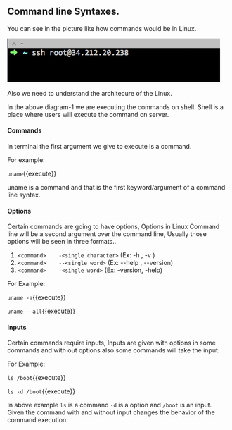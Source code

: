 ## Command line Syntaxes.

You can see in the picture like how commands would be in Linux.

![Prompt Example](https://github.com/devopstrainings/linux-basics-katakoda/raw/master/linux-cli-syntaxes/images/01-connect.png)

Also we need to understand the architecure of the Linux.



In the above diagram-1 we are executing the commands on shell. Shell is a place where users will execute the command on server.


#### Commands

In terminal the first argument we give to execute is a command.

For example:

`uname`{{execute}} 

uname is a command and that is the first keyword/argument of a command line syntax.

#### Options

Certain commands are going to have options, Options in Linux Command line will be a second argument over the command line, Usually those options will be seen in three formats..

  1. `<command>    -<single character>` (Ex: -h , -v )
  2. `<command>    --<single word>`  (Ex: --help , --version)
  3. `<command>    -<single word>` (Ex: -version, -help)

For Example:

`uname -a`{{execute}}

`uname --all`{{execute}}

#### Inputs

Certain commands require inputs, Inputs are given with options in some commands and with out options also some commands will take the input.

For Example:

`ls /boot`{{execute}}

`ls -d /boot`{{execute}}

In above example `ls` is a command `-d` is a option and `/boot` is an input. Given the command with and without input changes the behavior of the command execution.
